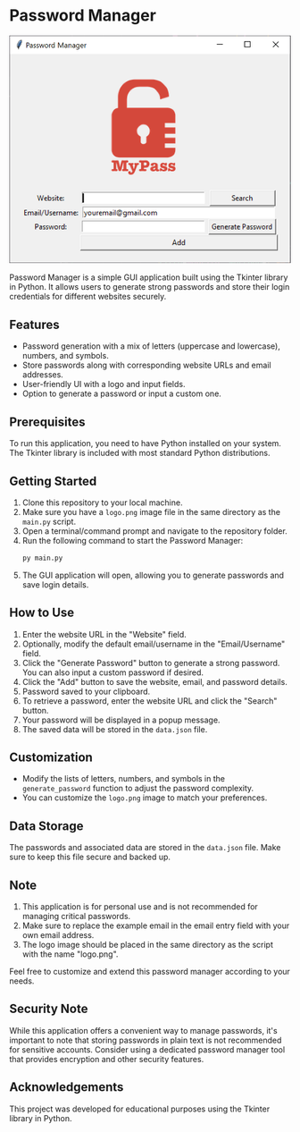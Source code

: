 # Password Manager

![Password Manager Logo](img.png)

Password Manager is a simple GUI application built using the Tkinter library in Python. It allows users to generate strong passwords and store their login credentials for different websites securely.

## Features

- Password generation with a mix of letters (uppercase and lowercase), numbers, and symbols.
- Store passwords along with corresponding website URLs and email addresses.
- User-friendly UI with a logo and input fields.
- Option to generate a password or input a custom one.

## Prerequisites

To run this application, you need to have Python installed on your system. The Tkinter library is included with most standard Python distributions.

## Getting Started

1. Clone this repository to your local machine.
2. Make sure you have a `logo.png` image file in the same directory as the `main.py` script.
3. Open a terminal/command prompt and navigate to the repository folder.
4. Run the following command to start the Password Manager:
   ```python
   py main.py
   ```
5. The GUI application will open, allowing you to generate passwords and save login details.

## How to Use

1. Enter the website URL in the "Website" field.
2. Optionally, modify the default email/username in the "Email/Username" field.
3. Click the "Generate Password" button to generate a strong password. You can also input a custom password if desired.
4. Click the "Add" button to save the website, email, and password details.
5. Password saved to your clipboard.
6. To retrieve a password, enter the website URL and click the "Search" button.
7. Your password will be displayed in a popup message.
8. The saved data will be stored in the `data.json` file.

## Customization

- Modify the lists of letters, numbers, and symbols in the `generate_password` function to adjust the password complexity.
- You can customize the `logo.png` image to match your preferences.

## Data Storage

The passwords and associated data are stored in the `data.json` file. Make sure to keep this file secure and backed up.

## Note

1. This application is for personal use and is not recommended for managing critical passwords.
2. Make sure to replace the example email in the email entry field with your own email address.
3. The logo image should be placed in the same directory as the script with the name "logo.png".

Feel free to customize and extend this password manager according to your needs.

## Security Note

While this application offers a convenient way to manage passwords, it's important to note that storing passwords in plain text is not recommended for sensitive accounts. Consider using a dedicated password manager tool that provides encryption and other security features.

## Acknowledgements

This project was developed for educational purposes using the Tkinter library in Python.
